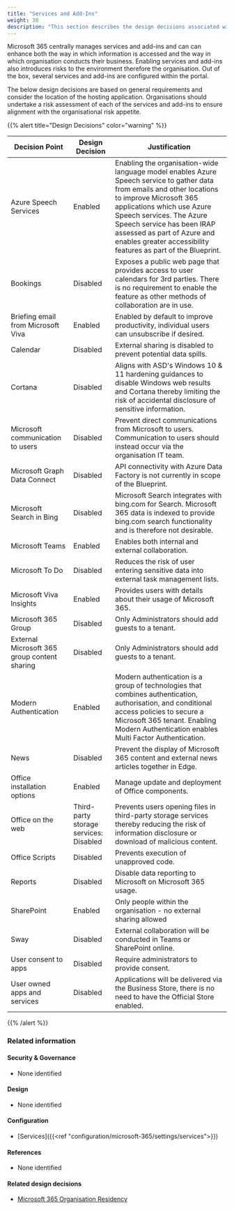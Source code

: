 ```yaml
---
title: "Services and Add-Ins"
weight: 30
description: "This section describes the design decisions associated with Services and Add-Ins for system(s) built using ASD's Blueprint for Secure Cloud."
---
```


Microsoft 365 centrally manages services and add-ins and can can enhance both the way in which information is accessed and the way in which organisation conducts their business. Enabling services and add-ins also introduces risks to the environment therefore the organisation. Out of the box, several services and add-ins are configured within the portal.

The below design decisions are based on general requirements and consider the location of the hosting application. Organisations should undertake a risk assessment of each of the services and add-ins to ensure alignment with the organisational risk appetite.

{{% alert title="Design Decisions" color="warning" %}}

| Decision Point                               | Design Decision                        | Justification                                                                                                                                                                                                                                                                                                                         |
|----------------------------------------------|----------------------------------------|---------------------------------------------------------------------------------------------------------------------------------------------------------------------------------------------------------------------------------------------------------------------------------------------------------------------------------------|
| Azure Speech Services                        | Enabled                                | Enabling the organisation-wide language model enables Azure Speech service to gather data from emails and other locations to improve Microsoft 365 applications which use Azure Speech services. The Azure Speech service has been IRAP assessed as part of Azure and enables greater accessibility features as part of the Blueprint. |
| Bookings                                     | Disabled                               | Exposes a public web page that provides access to user calendars for 3rd parties. There is no requirement to enable the feature as other methods of collaboration are in use.                                                                                                                                                         |
| Briefing email from Microsoft Viva           | Enabled                                | Enabled by default to improve productivity, individual users can unsubscribe if desired.                                                                                                                                                                                                                                              |
| Calendar                                     | Disabled                               | External sharing is disabled to prevent potential data spills.                                                                                                                                                                                                                                                                        |
| Cortana                                      | Disabled                               | Aligns with ASD's Windows 10 & 11 hardening guidances to disable Windows web results and Cortana thereby limiting the risk of accidental disclosure of sensitive information.                                                                                                                                                          |
| Microsoft communication to users             | Disabled                               | Prevent direct communications from Microsoft to users. Communication to users should instead occur via the organisation IT team.                                                                                                                                                                                                      |
| Microsoft Graph Data Connect                 | Disabled                               | API connectivity with Azure Data Factory is not currently in scope of the Blueprint.                                                                                                                                                                                                                                                  |
| Microsoft Search in Bing                     | Disabled                               | Microsoft Search integrates with bing.com for Search. Microsoft 365 data is indexed to provide bing.com search functionality and is therefore not desirable.                                                                                                                                                                          |
| Microsoft Teams                              | Enabled                                | Enables both internal and external collaboration.                                                                                                                                                                                                                                                                                     |
| Microsoft To Do                              | Disabled                               | Reduces the risk of user entering sensitive data into external task management lists.                                                                                                                                                                                                                                                 |
| Microsoft Viva Insights                      | Enabled                                | Provides users with details about their usage of Microsoft 365.                                                                                                                                                                                                                                                                       |
| Microsoft 365 Group                          | Disabled                               | Only Administrators should add guests to a tenant.                                                                                                                                                                                                                                                                                    |
| External Microsoft 365 group content sharing | Disabled                               | Only Administrators should add guests to a tenant.                                                                                                                                                                                                                                                                                    |
| Modern Authentication                        | Enabled                                | Modern authentication is a group of technologies that combines authentication, authorisation, and conditional access policies to secure a Microsoft 365 tenant. Enabling Modern Authentication enables Multi Factor Authentication.                                                                                                   |
| News                                         | Disabled                               | Prevent the display of Microsoft 365 content and external news articles together in Edge.                                                                                                                                                                                                                                             |
| Office installation options                  | Enabled                                | Manage update and deployment of Office components.                                                                                                                                                                                                                                                                                    |
| Office on the web                            | Third-party storage services: Disabled | Prevents users opening files in third-party storage services thereby reducing the risk of information disclosure or download of malicious content.                                                                                                                                                                                    |
| Office Scripts                               | Disabled                               | Prevents execution of unapproved code.                                                                                                                                                                                                                                                                                                |
| Reports                                      | Disabled                               | Disable data reporting to Microsoft on Microsoft 365 usage.                                                                                                                                                                                                                                                                           |
| SharePoint                                   | Enabled                                | Only people within the organisation - no external sharing allowed                                                                                                                                                                                                                                                                     |
| Sway                                         | Disabled                               | External collaboration will be conducted in Teams or SharePoint online.                                                                                                                                                                                                                                                               |
| User consent to apps                         | Disabled                               | Require administrators to provide consent.                                                                                                                                                                                                                                                                                            |
| User owned apps and services                 | Disabled                               | Applications will be delivered via the Business Store, there is no need to have the Official Store enabled.                                                                                                                                                                                                                           |

{{% /alert %}}

### Related information


#### Security & Governance

* None identified

#### Design

* None identified

#### Configuration

* [Services]({{<ref "configuration/microsoft-365/settings/services">}})

#### References

* None identified

#### Related design decisions

* [Microsoft 365 Organisation Residency](/design/shared-services/microsoft-365/residency)